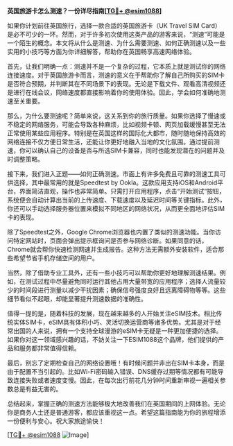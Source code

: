 **英国旅游卡怎么测速？一份详尽指南[[TG💪+ @esim1088](https://t.me/s/esim1088)]**

如果你计划前往英国旅行，选择一款合适的英国旅游卡（UK Travel SIM Card）是必不可少的一环。然而，对于许多初次使用这类产品的游客来说，“测速”可能是一个陌生的概念。本文将从什么是测速、为什么需要测速、如何正确测速以及一些实用的小技巧等方面为你详细解答，帮助你在英国畅享高速网络体验。

首先，让我们明确一点：测速并不是一个复杂的过程，它本质上就是测试你的网络连接速度。对于英国旅游卡而言，测速的意义在于帮助你了解自己所购买的SIM卡是否符合预期，并判断其在不同场景下的表现。无论是下载文件、观看高清视频还是进行在线会议，网络速度都直接影响着你的使用体验。因此，学会如何准确地测速至关重要。

那么，为什么要测速呢？简单来说，这关系到你的旅行质量。如果你选择了慢速或不稳定的网络服务，可能会导致各种麻烦，比如视频卡顿、网页加载缓慢甚至无法正常使用某些应用程序。特别是在英国这样的国际化大都市，随时随地保持高效的网络连接不仅方便日常生活，还能让你更好地融入当地的文化氛围。通过提前测速，你可以确认自己的设备是否与所选SIM卡兼容，同时也能发现潜在的问题并及时调整策略。

接下来，我们进入正题——如何正确测速。市面上有许多免费且可靠的测速工具可供选择，其中最常用的就是Speedtest by Ookla。这款应用支持iOS和Android平台，界面简洁直观，操作也非常简单。只需打开应用程序，点击“开始测试”按钮，系统便会自动计算出当前的上传速度、下载速度以及延迟时间等关键指标。此外，你还可以手动选择服务器位置来模拟不同地区的网络状况，从而更全面地评估SIM卡的表现。

除了Speedtest之外，Google Chrome浏览器也内置了类似的测速功能。当你访问特定网站时，页面会弹出提示框询问是否参与网络诊断。如果同意的话，Chrome就会帮你快速检测网速并生成报告。这种方法无需额外安装软件，适合那些希望节省手机存储空间的用户。

当然，除了借助专业工具外，还有一些小技巧可以帮助你更好地理解测速结果。例如，在测试过程中尽量避免同时运行其他占用大量带宽的应用程序；选择人流量较少的时间段进行测量以减少干扰因素；确保信号强度良好且远离障碍物等等。这些细节看似不起眼，却能显著提升测速数据的准确性。

值得一提的是，随着科技的发展，现在越来越多的人开始关注eSIM技术。相比传统实体SIM卡，eSIM具有体积小巧、灵活切换运营商等诸多优势。尤其是对于经常出国的人来说，拥有一个支持全球漫游的eSIM卡无疑是一种更加便捷的选择。如果你对这一领域感兴趣的话，不妨关注一下ESIM1088这个品牌，他们提供的产品和服务都非常值得信赖。

最后，别忘了定期检查自己的网络设置哦！有时候问题并非出在SIM卡本身，而是由于配置不当引起的。比如Wi-Fi密码输入错误、DNS缓存过期等情况都有可能导致连接失败或者速度变慢。因此，在每次出行前花几分钟时间重新审视一遍相关参数总是有益无害的。

总结起来，掌握正确的测速方法能够极大地改善我们在英国期间的上网体验。无论你是商务人士还是普通游客，都应该重视这一点。希望这篇指南能为你的旅程增添一份便利与安心。祝大家旅途愉快！

[[TG💪+ @esim1088](https://t.me/s/esim1088) ![Image](https://i.postimg.cc/4NQfJmqS/Snipaste-2025-05-13-00-14-12.png)]